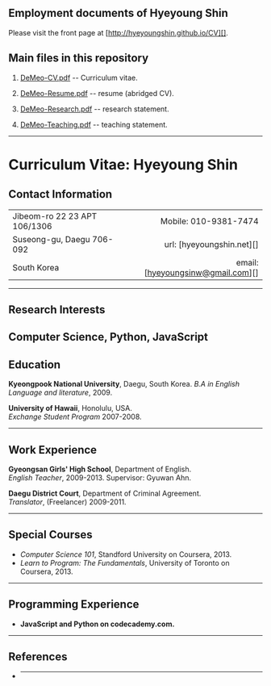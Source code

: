 ## Employment documents of Hyeyoung Shin

Please visit the front page at [http://hyeyoungshin.github.io/CV][].

## Main files in this repository

1.  [DeMeo-CV.pdf][] -- Curriculum vitae.

1.  [DeMeo-Resume.pdf][] -- resume (abridged CV).

2.  [DeMeo-Research.pdf][] -- research statement.

3.  [DeMeo-Teaching.pdf][] -- teaching statement.

-------------------------------------------------------------------------------------------

**Curriculum Vitae: Hyeyoung Shin**
===================================


## Contact Information 
|                             |                   |
|-----------------------------|------------------:|
|Jibeom-ro 22 23 APT 106/1306 | Mobile: 010-9381-7474 |
|Suseong-gu, Daegu 706-092    | url: [hyeyoungshin.net][]|
|South Korea                  | email: [hyeyoungsinw@gmail.com][]|

----------------------------------------------------------------------------
## Research Interests
Computer Science, Python, JavaScript 
----------------------------------------------------------------------------
## Education
**Kyeongpook National University**, Daegu, South Korea.
*B.A in English Language and literature*, 2009.  

**University of Hawaii**, Honolulu, USA.    
*Exchange Student Program* 2007-2008.    

----------------------------------------------------------------------------
## Work Experience
**Gyeongsan Girls' High School**, Department of English.  
*English Teacher*, 2009-2013.  Supervisor: Gyuwan Ahn.  

**Daegu District Court**, Department of Criminal Agreement.  
*Translator*, (Freelancer) 2009-2011.  

----------------------------------------------------------------------------
## Special Courses
+ *Computer Science 101*, Standford University on Coursera, 2013.
+ *Learn to Program: The Fundamentals*, University of Toronto on Coursera, 2013.

----------------------------------------------------------------------------
## Programming Experience
+ **JavaScript and Python on codecademy.com.**

------------------------------------------------
## References
+ ****  

[DeMeo-CV.pdf]: https://github.com/williamdemeo/CV/raw/master/cv/DeMeo-CV.pdf
[DeMeo-Resume.pdf]: https://github.com/williamdemeo/CV/raw/master/cv/DeMeo-Resume.pdf
[DeMeo-Research.pdf]: https://github.com/williamdemeo/CV/raw/master/other/research/DeMeo-Research.pdf
[DeMeo-Teaching.pdf]: https://github.com/williamdemeo/CV/raw/master/other/teaching/DeMeo-Teaching.pdf
[Workshop on Computational Universal Algebra]: http://universalalgebra.wordpress.com/meetings/2013-workshop-on-computational-universal-algebra/
[abstract]: http://www.ams.org/amsmtgs/2160_abstracts/1096-c5-2578.pdf
[project url]: http://soundmath.github.io/GroupSound/
[CS184: Startup Engineering]: https://class.coursera.org/startup-001/class
[Functional Programming Principles in Scala]: https://class.coursera.org/progfun-003/class
[GAP routines]: https://github.com/williamdemeo/Overalgebras
[Java package]: https://github.com/williamdemeo/Czerny
[Jython programs]: https://github.com/williamdemeo/Aljebra
[Utility programs]: http://uacalc.github.io/UACalc/
[williamdemeo.org]: http://williamdemeo.org
[williamdemeo at gmail]: mailto:williamdemeo@gmail.com
[universalalgebra.org]: http://universalalgebra.org
[williamdemeo.github.io/CV]: http://williamdemeo.github.io/CV